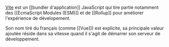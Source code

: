 [Vite](https://vitejs.dev) est un [[bundler d'application]] JavaScript qui tire partie notamment des [[EcmaScript Modules (ESM)]] et de [[Rollup]] pour améliorer l'expérience de dévelopement. 

Son nom tiré du français (comme [[Vue]]) est explicite, sa principale valeur ajoutée réside dans sa vitesse quand il s'agit de démarrer son serveur de développement.

